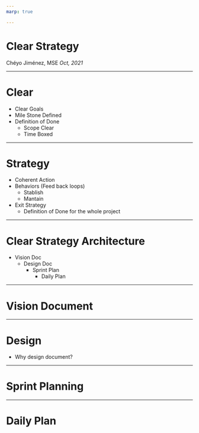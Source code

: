 ```yaml
---
marp: true

---
```


# Clear Strategy

Chéyo Jiménez, MSE
_Oct, 2021_


---

# Clear

- Clear Goals
 - Mile Stone Defined
- Definition of Done
  - Scope Clear
  - Time Boxed 
---

# Strategy

- Coherent Action
- Behaviors (Feed back loops)
  - Stablish
  - Mantain
- Exit Strategy
   - Definition of Done for the whole project

---

# Clear Strategy Architecture

- Vision Doc
    - Design Doc
        - Sprint Plan
            - Daily Plan
---

# Vision Document

<!--::: notes
Reference:
https://en.wikipedia.org/wiki/Vision_document

This article does not cite any sources. Please help improve this article by adding citations to reliable sources. Unsourced material may be challenged and removed.

A Vision Document is a document that describes a compelling idea, project or other future state for a particular organization, product or service. The Vision defines the product/service to be developed specified in terms of the stakeholder's key needs and desired features. Containing an outline of the envisioned core requirements, it provides the contractual basis for the more detailed technical requirements. It is much shorter and more general than a product requirements document or a marketing requirements document, which outline the specific product plan and marketing plan respectively.

Purpose
The Vision document provides a high-level executive summary for a project or other undertaking. For software development, for example, a Vision captures the essence of the envisioned solution in the form of high-level requirements and design constraints that provide stakeholders an overview of the system to be developed from a behavioral requirements perspective.

A Vision document provides input to the project approval process and is, therefore, closely related to the Business case. It communicates the fundamental "why and what" for the project and is a gauge against which all future decisions should be validated.

A Vision document generally contains some or all of the following:

Revision History
Signature Page
Introduction
Purpose Statement
Scope Statement
Problem Statement (What is being solved by the Vision?)
Business Needs/Requirements
Product/Solution Overview
Major Features (Optional)
Stakeholder Register
Budgetary Details (Rough Order of Magnitude, ROM)
Assumptions
Definitions
Process Details
Timing
The Vision is created early in the Inception phase. It should evolve steadily during the earlier portion of the lifecycle, with changes slowing during Construction. It evolves in conjunction with the Business case and is meant to be revised as the understanding of requirements, architecture, plans, and technology evolves.

The Vision serves as input to use case modeling, and is updated and maintained as a separate artifact throughout the project. For agile projects, the Product Vision can feed into the user story development.



:::-->
---

# Design

- Why design document?

<!--::: notes
Reference:
https://github.com/apple/swift-evolution/blob/main/process.md
https://github.com/microsoft/code-with-engineering-playbook/tree/main/docs/design/design-reviews
https://github.com/dotnet/csharplang/discussions
https://oxide.computer/blog/rfd-1-requests-for-discussion
https://www.industrialempathy.com/posts/design-docs-at-google/
https://github.com/golang/go/blob/master/.github/ISSUE_TEMPLATE/10-proposal.md
https://github.com/rust-lang/rfcs
https://github.com/rust-lang/rfcs/blob/master/text/1068-rust-governance.md

:::-->
---

# Sprint Planning

<!--::: notes
Reference:
:::-->

---

# Daily Plan

<!--::: notes
Reference:
:::-->
